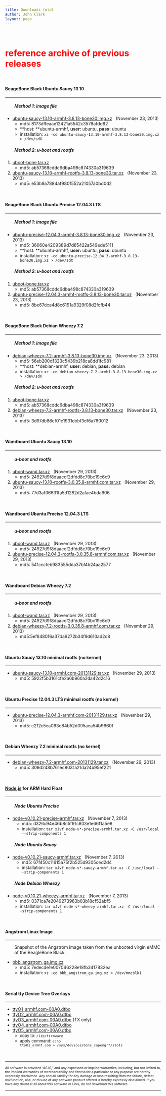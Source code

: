 ```yaml
---
title: Downloads (old)
author: John Clark
layout: page
---
```

&nbsp;

# <span style="color: #ff0000;">reference archive of previous releases</span>

&nbsp;

#### BeageBone Black Ubuntu Saucy 13.10

* * *

<h5 style="padding-left: 30px;">
  Method 1: image file
</h5>

  * [ubuntu-saucy-13.10-armhf-3.8.13-bone30.img.xz][1]   (November 23, 2013) 
      * md5: 8173dffeaae12421a5542c3578afdd82
      * **host: **ubuntu-armhf, **user:** ubuntu, **pass:** ubuntu
      * installation: `xz -cd ubuntu-saucy-13.10-armhf-3.8.13-bone30.img.xz > /dev/sdX`

<h5 style="padding-left: 30px;">
  Method 2: u-boot and rootfs
</h5>

  1. [uboot-bone.tar.xz][2] 
      * md5: ab57368cddc6dba498c874330a319639
  2. [ubuntu-saucy-13.10-armhf-rootfs-3.8.13-bone30.tar.xz][3]   (November 23, 2013) 
      * md5: e53b9a7884af980f552a21057a0bd0d2

&nbsp;

#### BeageBone Black Ubuntu Precise 12.04.3 LTS

* * *

<h5 style="padding-left: 30px;">
  Method 1: image file
</h5>

  * [ubuntu-precise-12.04.3-armhf-3.8.13-bone30.img.xz][4]   (November 23, 2013) 
      * md5: 36060e4209389d7d65422a549ede5111
      * **host: **ubuntu-armhf, **user:** ubuntu, **pass:** ubuntu
      * installation: `xz -cd ubuntu-precise-12.04.3-armhf-3.8.13-bone30.img.xz > /dev/sdX`

<h5 style="padding-left: 30px;">
  Method 2: u-boot and rootfs
</h5>

  1. [uboot-bone.tar.xz][2] 
      * md5: ab57368cddc6dba498c874330a319639
  2. [ubuntu-precise-12.04.3-armhf-rootfs-3.8.13-bone30.tar.xz][5]   (November 23, 2013) 
      * md5: 8be67dca4d8c6191a9329f08d2fcfb44

&nbsp;

#### BeageBone Black Debian Wheezy 7.2

* * *

<h5 style="padding-left: 30px;">
  Method 1: image file
</h5>

  * [debian-wheezy-7.2-armhf-3.8.13-bone30.img.xz][6]   (November 23, 2013) 
      * md5: 56eb200d1323c5439b218ca8dd1fc981
      * **host: **debian-armhf, **user:** debian, **pass:** debian
      * installation: `xz -cd debian-wheezy-7.2-armhf-3.8.13-bone30.img.xz > /dev/sdX`

<h5 style="padding-left: 30px;">
  Method 2: u-boot and rootfs
</h5>

  1. [uboot-bone.tar.xz][2] 
      * md5: ab57368cddc6dba498c874330a319639
  2. [debian-wheezy-7.2-armhf-rootfs-3.8.13-bone30.tar.xz][7]   (November 23, 2013) 
      * md5: 3d97db86cf01e1931ebbf3df6a760012

&nbsp;

#### Wandboard Ubuntu Saucy 13.10

* * *

<h5 style="padding-left: 30px;">
  u-boot and rootfs
</h5>

  1. [uboot-wand.tar.xz][8]   (November 29, 2013) 
      * md5: 24927d9f8daaccf2dfdd8c70bc19c6c9
  2. [ubuntu-saucy-13.10-rootfs-3.0.35.8-armhf.com.tar.xz][9]   (November 29, 2013) 
      * md5: 77d3af06631fa5d1282d2afae4bda606

&nbsp;

#### Wandboard Ubuntu Precise 12.04.3 LTS

* * *

<h5 style="padding-left: 30px;">
  u-boot and rootfs
</h5>

  1. [uboot-wand.tar.xz][8]   (November 29, 2013) 
      * md5: 24927d9f8daaccf2dfdd8c70bc19c6c9
  2. [ubuntu-precise-12.04.3-rootfs-3.0.35.8-armhf.com.tar.xz][10]   (November 29, 2013) 
      * md5: 541cccfeb983555dda37bf4b24aa2577

&nbsp;

#### Wandboard Debian Wheezy 7.2

* * *

<h5 style="padding-left: 30px;">
  u-boot and rootfs
</h5>

  1. [uboot-wand.tar.xz][8]   (November 29, 2013) 
      * md5: 24927d9f8daaccf2dfdd8c70bc19c6c9
  2. [debian-wheezy-7.2-rootfs-3.0.35.8-armhf.com.tar.xz][11]   (November 29, 2013) 
      * md5:5ef848016a374a9272b34f9d610ad2c8

&nbsp;

#### Ubuntu Saucy 13.10 minimal rootfs (no kernel)

* * *

  * [ubuntu-saucy-13.10-armhf.com-20131129.tar.xz][12]   (November 29, 2013) 
      * md5: 5922f5b3161cfe2a6b960a2da42d2c16

&nbsp;

#### Ubuntu Precise 12.04.3 LTS minimal rootfs (no kernel)

* * *

  * [ubuntu-precise-12.04.3-armhf.com-20131129.tar.xz][13]   (November 29, 2013) 
      * md5: c212c5ea083e84b52d005aea54b9660f

&nbsp;

#### Debian Wheezy 7.2 minimal rootfs (no kernel)

* * *

  * [debian-wheezy-7.2-armhf.com-20131129.tar.xz][14]   (November 29, 2013) 
      * md5: 309d248b761ec8031a21da24b95ef221

&nbsp;

#### <a href="http://nodejs.org/download" target="_blank">Node.js</a> for ARM Hard Float

* * *

<h5 style="padding-left: 30px;">
  Node Ubuntu Precise
</h5>

  * [node-v0.10.21-precise-armhf.tar.xz][15]   (November 7, 2013) <ul style="padding-left: 30px;">
      <li>
        md5: d326c94e46b8c5f91c803e1e66f1a5e8
      </li>
      <li>
        installation: <code>tar xJvf node-v*-precise-armhf.tar.xz -C /usr/local --strip-components 1</code>
      </li>
    </ul>

<h5 style="padding-left: 30px;">
  Node Ubuntu Saucy
</h5>

  * [node-v0.10.21-saucy-armhf.tar.xz][16]   (November 7, 2013) <ul style="padding-left: 30px;">
      <li>
        md5: 67f450c11615a75f2b525d9305ced2d4
      </li>
      <li>
        installation: <code>tar xJvf node-v*-saucy-armhf.tar.xz -C /usr/local --strip-components 1</code>
      </li>
    </ul>

<h5 style="padding-left: 30px;">
  Node Debian Wheezy
</h5>

  * [node-v0.10.21-wheezy-armhf.tar.xz][17]   (November 7, 2013) 
      * md5: 0371ca7e2049273963b03b18cf52abf5
      * installation: `tar xJvf node-v*-wheezy-armhf.tar.xz -C /usr/local --strip-components 1`

&nbsp;

#### Angstrom Linux Image

* * *

<p style="padding-left: 30px;">
  Snapshot of the Angstrom image taken from the unbooted virgin eMMC of the BeagleBone Black.
</p>

  * [bbb\_angstrom\_ga.img.xz][18] 
      * md5: 7edecde1e007046228e18fb3417832ea
      * installation: `xz -cd bbb_angstrom_ga.img.xz > /dev/mmcblk1`

&nbsp;

#### Serial tty Device Tree Overlays

* * *

  * [ttyO1_armhf.com-00A0.dtbo][19]
  * [ttyO2_armhf.com-00A0.dtbo][20]
  * [ttyO3_armhf.com-00A0.dtbo][21] (TX only)
  * [ttyO4_armhf.com-00A0.dtbo][22]
  * [ttyO5_armhf.com-00A0.dtbo][23] 
      * <span style="font-size: 13px;">copy to: <code>/lib/firmware</code></span>
      * <span style="font-size: 13px;">apply command: <code>echo ttyO1_armhf.com &gt; /sys/devices/bone_capemgr*/slots</code></span>

&nbsp;

* * *

<p style="font-size: .75em;">
  All software is provided “AS IS,” and any expressed or implied warranties, including, but not limited to, the implied warranties of merchantability and fitness for a particular or any purpose are hereby expressly disclaimed. Any and all liability for any damage or loss resulting from the failure, defect, malfunction, use, or misuse of any software product offered is hereby expressly disclaimed. If you have any doubt at all about this software or Linix, do not download this software.
</p>

* * *

 [1]: http://s3.armhf.com/debian/saucy/bone/ubuntu-saucy-13.10-armhf-3.8.13-bone30.img.xz
 [2]: http://s3.armhf.com/boards/bbb/uboot-bone.tar.xz
 [3]: http://s3.armhf.com/debian/saucy/bone/ubuntu-saucy-13.10-armhf-rootfs-3.8.13-bone30.tar.xz
 [4]: http://s3.armhf.com/debian/precise/bone/ubuntu-precise-12.04.3-armhf-3.8.13-bone30.img.xz
 [5]: http://s3.armhf.com/debian/precise/bone/ubuntu-precise-12.04.3-armhf-rootfs-3.8.13-bone30.tar.xz
 [6]: http://s3.armhf.com/debian/wheezy/bone/debian-wheezy-7.2-armhf-3.8.13-bone30.img.xz
 [7]: http://s3.armhf.com/debian/wheezy/bone/debian-wheezy-7.2-armhf-rootfs-3.8.13-bone30.tar.xz
 [8]: http://s3.armhf.com/boards/wand/uboot-wand.tar.xz
 [9]: http://s3.armhf.com/debian/saucy/wand/ubuntu-saucy-13.10-rootfs-3.0.35.8-armhf.com.tar.xz
 [10]: http://s3.armhf.com/debian/precise/wand/ubuntu-precise-12.04.3-rootfs-3.0.35.8-armhf.com.tar.xz
 [11]: http://s3.armhf.com/debian/wheezy/wand/debian-wheezy-7.2-rootfs-3.0.35.8-armhf.com.tar.xz
 [12]: http://s3.armhf.com/debian/saucy/ubuntu-saucy-13.10-armhf.com-20131129.tar.xz
 [13]: http://s3.armhf.com/debian/precise/ubuntu-precise-12.04.3-armhf.com-20131129.tar.xz
 [14]: http://s3.armhf.com/debian/wheezy/debian-wheezy-7.2-armhf.com-20131129.tar.xz
 [15]: http://s3.armhf.com/debian/precise/node-v0.10.21-precise-armhf.tar.xz
 [16]: http://s3.armhf.com/debian/saucy/node-v0.10.21-saucy-armhf.tar.xz
 [17]: http://s3.armhf.com/debian/wheezy/node-v0.10.21-wheezy-armhf.tar.xz
 [18]: http://s3.armhf.com/boards/bbb/bbb_angstrom_ga.img.xz
 [19]: http://s3.armhf.com/boards/bbb/dt/ttyO1_armhf.com-00A0.dtbo
 [20]: http://s3.armhf.com/boards/bbb/dt/ttyO2_armhf.com-00A0.dtbo
 [21]: http://s3.armhf.com/boards/bbb/dt/ttyO3_armhf.com-00A0.dtbo
 [22]: http://s3.armhf.com/boards/bbb/dt/ttyO4_armhf.com-00A0.dtbo
 [23]: http://s3.armhf.com/boards/bbb/dt/ttyO5_armhf.com-00A0.dtbo